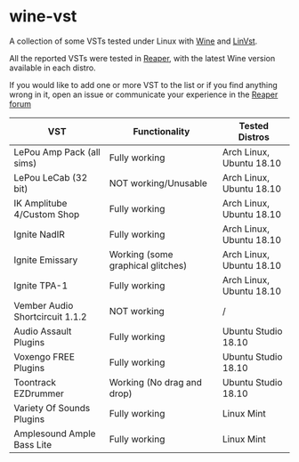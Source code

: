 # wine-vst

A collection of some VSTs tested under Linux with [Wine](https://www.winehq.org/) and [LinVst](https://github.com/osxmidi/LinVst).

All the reported VSTs were tested in [Reaper](https://www.reaper.fm/), with the latest Wine version available in each distro.

If you would like to add one or more VST to the list or if you find anything wrong in it, open an issue or communicate your experience in the [Reaper forum](https://forum.cockos.com/showthread.php?t=217855)

| VST | Functionality | Tested Distros |
| --- | --- | --- |
LePou Amp Pack (all sims) | Fully working | Arch Linux, Ubuntu 18.10
LePou LeCab (32 bit) | NOT working/Unusable | Arch Linux, Ubuntu 18.10
IK Amplitube 4/Custom Shop | Fully working | Arch Linux, Ubuntu 18.10
Ignite NadIR | Fully working | Arch Linux, Ubuntu 18.10
Ignite Emissary | Working (some graphical glitches) | Arch Linux, Ubuntu 18.10
Ignite TPA-1 | Fully working | Arch Linux, Ubuntu 18.10
Vember Audio Shortcircuit 1.1.2 | NOT working | /
Audio Assault Plugins | Fully working | Ubuntu Studio 18.10
Voxengo FREE Plugins | Fully working | Ubuntu Studio 18.10
Toontrack EZDrummer | Working (No drag and drop) | Ubuntu Studio 18.10
Variety Of Sounds Plugins | Fully working | Linux Mint
Amplesound Ample Bass Lite | Fully working | Linux Mint